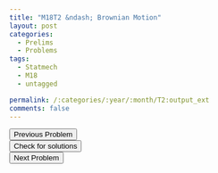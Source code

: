 ```yaml
---
title: "M18T2 &ndash; Brownian Motion"
layout: post
categories:
  - Prelims
  - Problems
tags:
  - Statmech
  - M18
  - untagged

permalink: /:categories/:year/:month/T2:output_ext
comments: false
---
```

<object data="2018M2T.pdf" type="application/pdf" width="100%" height="500"></object>

<div class='navbar'>
	<div float='left'><button onclick="window.location='T1.html'" >Previous Problem</button></div>
	<div float='center'><button onclick="window.location='https://princetonprelim.com/prelim/38/'">Check for solutions</button></div>
	<div float='right'><button onclick="window.location='T3.html'" > Next Problem</button></div>
</div>

